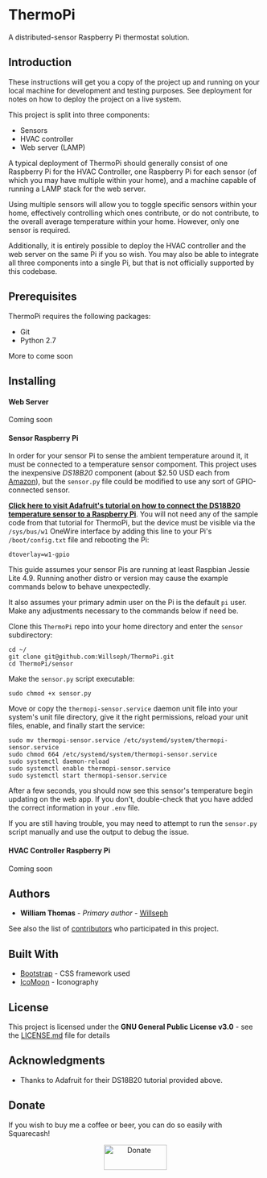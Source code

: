# ThermoPi

A distributed-sensor Raspberry Pi thermostat solution.


## Introduction

These instructions will get you a copy of the project up and running on your local machine for development and testing purposes. See deployment for notes on how to deploy the project on a live system.

This project is split into three components:

* Sensors
* HVAC controller
* Web server (LAMP)

A typical deployment of ThermoPi should generally consist of one Raspberry Pi for the HVAC Controller, one Raspberry Pi for each sensor (of which you may have multiple within your home), and a machine capable of running a LAMP stack for the web server.

Using multiple sensors will allow you to toggle specific sensors within your home, effectively controlling which ones contribute, or do not contribute, to the overall average temperature within your home. However, only one sensor is required.

Additionally, it is entirely possible to deploy the HVAC controller and the web server on the same Pi if you so wish. You may also be able to integrate all three components into a single Pi, but that is not officially supported by this codebase.


## Prerequisites

ThermoPi requires the following packages:

* Git
* Python 2.7

More to come soon


## Installing

#### Web Server

Coming soon


#### Sensor Raspberry Pi

In order for your sensor Pi to sense the ambient temperature around it, it must be connected to a temperature sensor compoment. This project uses the inexpensive *DS18B20* component (about $2.50 USD each from [Amazon](https://www.amazon.com/Industry-Park-DS18B20-Thermometer-Temperature/dp/B01IVMJ1L2)), but the `sensor.py` file could be modified to use any sort of GPIO-connected sensor.

**[Click here to visit Adafruit's tutorial on how to connect the DS18B20 temperature sensor to a Raspberry Pi](https://learn.adafruit.com/adafruits-raspberry-pi-lesson-11-ds18b20-temperature-sensing/)**. You will not need any of the sample code from that tutorial for ThermoPi, but the device must be visible via the `/sys/bus/w1` OneWire interface by adding this line to your Pi's `/boot/config.txt` file and rebooting the Pi:

```
dtoverlay=w1-gpio
```

This guide assumes your sensor Pis are running at least Raspbian Jessie Lite 4.9. Running another distro or version may cause the example commands below to behave unexpectedly.

It also assumes your primary admin user on the Pi is the default `pi` user. Make any adjustments necessary to the commands below if need be.

Clone this `ThermoPi` repo into your home directory and enter the `sensor` subdirectory:

```
cd ~/
git clone git@github.com:Willseph/ThermoPi.git
cd ThermoPi/sensor
```

Make the `sensor.py` script executable:

```
sudo chmod +x sensor.py
```

Move or copy the `thermopi-sensor.service` daemon unit file into your system's unit file directory, give it the right permissions, reload your unit files, enable, and finally start the service:

```
sudo mv thermopi-sensor.service /etc/systemd/system/thermopi-sensor.service
sudo chmod 664 /etc/systemd/system/thermopi-sensor.service
sudo systemctl daemon-reload
sudo systemctl enable thermopi-sensor.service
sudo systemctl start thermopi-sensor.service
```

After a few seconds, you should now see this sensor's temperature begin updating on the web app. If you don't, double-check that you have added the correct information in your `.env` file.

If you are still having trouble, you may need to attempt to run the `sensor.py` script manually and use the output to debug the issue.


#### HVAC Controller Raspberry Pi

Coming soon


## Authors

* **William Thomas** - *Primary author* - [Willseph](https://github.com/Willseph)

See also the list of [contributors](https://github.com/Willseph/ThermoPi/contributors) who participated in this project.


## Built With

* [Bootstrap](https://getbootstrap.com/) - CSS framework used
* [IcoMoon](https://icomoon.io/) - Iconography


## License

This project is licensed under the **GNU General Public License v3.0** - see the [LICENSE.md](LICENSE.md) file for details


## Acknowledgments

* Thanks to Adafruit for their DS18B20 tutorial provided above.


## Donate

If you wish to buy me a coffee or beer, you can do so easily with Squarecash!
<p align="center"><a href="https://cash.me/$willseph"><img src="https://i.imgur.com/cZMl8i0.png" alt="Donate" width="125" height="50"</a></p>
